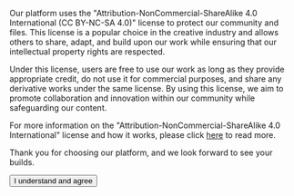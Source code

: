 <div class="licensebox__item" >
    <div class="content">
    <div class="titlebar"></div>
        <p style="max-width: 39em; overflow-wrap: break-word;">
            Our platform uses the "Attribution-NonCommercial-ShareAlike 4.0 International (CC BY-NC-SA 4.0)" license to protect our community and files. This license is a popular choice in the creative industry and allows others to share, adapt, and build upon our work while ensuring that our intellectual property rights are respected.
        </p>
        <p style="max-width: 39em; overflow-wrap: break-word;">
            Under this license, users are free to use our work as long as they provide appropriate credit, do not use it for commercial purposes, and share any derivative works under the same license. By using this license, we aim to promote collaboration and innovation within our community while safeguarding our content.
        </p>
        <p style="max-width: 39em; overflow-wrap: break-word;">
            For more information on the "Attribution-NonCommercial-ShareAlike 4.0 International" license and how it works, please click <a href="https://creativecommons.org/licenses/by-nc-sa/4.0/" target="_blank">here</a> to read more.
        </p>
        <p style="max-width: 39em; overflow-wrap: break-word;">
            Thank you for choosing our platform, and we look forward to see your builds.
        </p>
        <input type="button" class="btn" onClick="document.querySelector('.licensebox__item').remove();" value='I understand and agree' />
    </div>
</div>